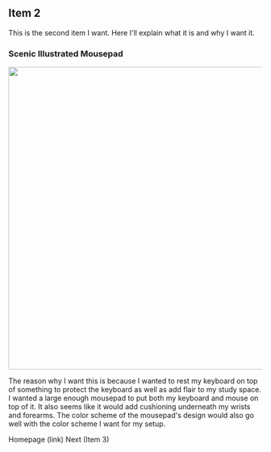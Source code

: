## Item 2
<p> This is the second item I want. Here I'll explain what it is and why I want it. </p>

### Scenic Illustrated Mousepad
<img src="/assets/mousepad.png" width="600" height="600">
<p> The reason why I want this is because I wanted to rest my keyboard on top of something to protect the keyboard as well as add flair to my study space. I wanted a large enough mousepad to put both my keyboard and mouse on top of it. It also seems like it would add cushioning underneath my wrists and forearms. The color scheme of the mousepad's design would also go well with the color scheme I want for my setup. </p>
  
<p> Homepage (link) Next (Item 3) </p>
